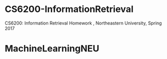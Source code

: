 # CS6200-InformationRetrieval
CS6200: Information Retrieval Homework , Northeastern University, Spring 2017
# MachineLearningNEU
